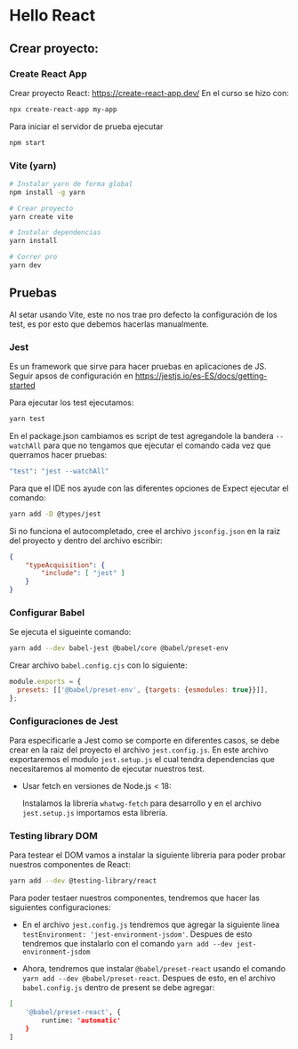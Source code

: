 # Hello React

## Crear proyecto: 

### Create React App
Crear proyecto React: https://create-react-app.dev/
En el curso se hizo con:
```bash
npx create-react-app my-app
```

Para iniciar el servidor de prueba ejecutar
```bash
npm start
```

### Vite (yarn)
```bash
# Instalar yarn de forma global
npm install -g yarn
```

```bash
# Crear proyecto
yarn create vite
```

```bash
# Instalar dependencias
yarn install
```

```bash
# Correr pro
yarn dev
```

## Pruebas
Al setar usando Vite, este no nos trae pro defecto la configuración de los test, es por esto que debemos hacerlas manualmente.

### Jest
Es un framework que sirve para hacer pruebas en aplicaciones de JS. Seguir apsos de configuración en https://jestjs.io/es-ES/docs/getting-started

Para ejecutar los test ejecutamos:
```bash
yarn test
```

En el package.json cambiamos es script de test agregandole la bandera `-- watchAll` para que no tengamos que ejecutar el comando cada vez que querramos hacer pruebas:
```bash
"test": "jest --watchAll"
```

Para que el IDE nos ayude con las diferentes opciones de Expect ejecutar el comando:
```bash
yarn add -D @types/jest
```

Si no funciona el autocompletado, cree el archivo `jsconfig.json` en la raiz del proyecto y dentro del archivo escribir:
```json
{ 
    "typeAcquisition": { 
        "include": [ "jest" ] 
    } 
}
```

### Configurar Babel
Se ejecuta el sigueinte comando:
```bash
yarn add --dev babel-jest @babel/core @babel/preset-env
```

Crear archivo `babel.config.cjs` con lo siguiente:
```js
module.exports = {
  presets: [['@babel/preset-env', {targets: {esmodules: true}}]],
};
```

### Configuraciones de Jest
Para especificarle a Jest como se comporte en diferentes casos, se debe crear en la raiz del proyecto
el archivo `jest.config.js`. En este archivo exportaremos el modulo `jest.setup.js` el cual tendra dependencias que necesitaremos al momento de ejecutar nuestros test.

- Usar fetch en versiones de Node.js < 18:

  Instalamos la librería `whatwg-fetch` para desarrollo y en el archivo `jest.setup.js` importamos esta libreria.


### Testing library DOM
Para testear el DOM vamos a instalar la siguiente libreria para poder probar nuestros componentes de React:
```bash
yarn add --dev @testing-library/react
```
Para poder testaer nuestros componentes, tendremos que hacer las siguientes configuraciones:

- En el archivo `jest.config.js` tendremos que agregar la siguiente linea `testEnvironment: 'jest-environment-jsdom'`. Despues de esto tendremos que instalarlo con el comando `yarn add --dev jest-environment-jsdom`

- Ahora, tendremos que instalar `@babel/preset-react` usando el comando `yarn add --dev @babel/preset-react`. Despues de esto, en el archivo `babel.config.js` dentro de present se debe agregar:
```bash
[
    '@babel/preset-react', {
        runtime: 'automatic'
    }
]
```